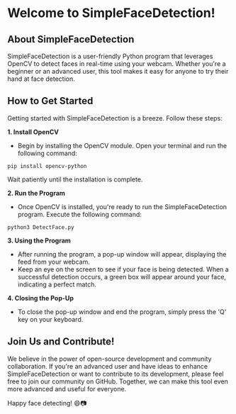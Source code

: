 # Welcome to SimpleFaceDetection!

## About SimpleFaceDetection
SimpleFaceDetection is a user-friendly Python program that leverages OpenCV to detect faces in real-time using your webcam. Whether you're a beginner or an advanced user, this tool makes it easy for anyone to try their hand at face detection.

## How to Get Started
Getting started with SimpleFaceDetection is a breeze. Follow these steps:

**1. Install OpenCV**
   - Begin by installing the OpenCV module. Open your terminal and run the following command:
   ```
   pip install opencv-python
   ```
   Wait patiently until the installation is complete.

**2. Run the Program**
   - Once OpenCV is installed, you're ready to run the SimpleFaceDetection program. Execute the following command:
   ```
   python3 DetectFace.py
   ```

**3. Using the Program**
   - After running the program, a pop-up window will appear, displaying the feed from your webcam.
   - Keep an eye on the screen to see if your face is being detected. When a successful detection occurs, a green box will appear around your face, indicating a perfect match.

**4. Closing the Pop-Up**
   - To close the pop-up window and end the program, simply press the 'Q' key on your keyboard.

## Join Us and Contribute!
We believe in the power of open-source development and community collaboration. If you're an advanced user and have ideas to enhance SimpleFaceDetection or want to contribute to its development, please feel free to join our community on GitHub. Together, we can make this tool even more advanced and useful for everyone.

Happy face detecting! 😄📷
